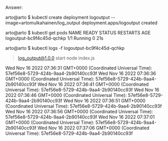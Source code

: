 Answer:

arto@arto $ kubectl create deployment logoutput --image=artomulkahainen/log_output
deployment.apps/logoutput created

arto@arto $ kubectl get pods
NAME READY STATUS RESTARTS AGE
logoutput-bc9f4c45d-qchkp 1/1 Running 0 21s

arto@arto $ kubectl logs -f logoutput-bc9f4c45d-qchkp

> log_output@1.0.0 start
> node index.js

Wed Nov 16 2022 07:36:31 GMT+0000 (Coordinated Universal Time): 57ef56e8-5729-424b-9aa4-2b90140cc93f
Wed Nov 16 2022 07:36:36 GMT+0000 (Coordinated Universal Time): 57ef56e8-5729-424b-9aa4-2b90140cc93f
Wed Nov 16 2022 07:36:41 GMT+0000 (Coordinated Universal Time): 57ef56e8-5729-424b-9aa4-2b90140cc93f
Wed Nov 16 2022 07:36:46 GMT+0000 (Coordinated Universal Time): 57ef56e8-5729-424b-9aa4-2b90140cc93f
Wed Nov 16 2022 07:36:51 GMT+0000 (Coordinated Universal Time): 57ef56e8-5729-424b-9aa4-2b90140cc93f
Wed Nov 16 2022 07:36:56 GMT+0000 (Coordinated Universal Time): 57ef56e8-5729-424b-9aa4-2b90140cc93f
Wed Nov 16 2022 07:37:01 GMT+0000 (Coordinated Universal Time): 57ef56e8-5729-424b-9aa4-2b90140cc93f
Wed Nov 16 2022 07:37:06 GMT+0000 (Coordinated Universal Time): 57ef56e8-5729-424b-9aa4-2b90140cc93f
